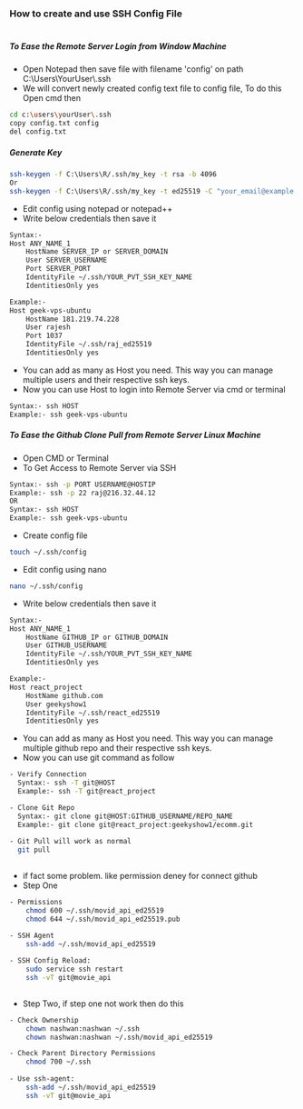 ### How to create and use SSH Config File 
#
##### To Ease the Remote Server Login from Window Machine
- Open Notepad then save file with filename 'config' on path C:\Users\YourUser\\.ssh
- We will convert newly created config text file to config file, To do this Open cmd then
```sh
cd c:\users\yourUser\.ssh
copy config.txt config
del config.txt
```

##### Generate Key
```sh
ssh-keygen -f C:\Users\R/.ssh/my_key -t rsa -b 4096
Or
ssh-keygen -f C:\Users\R/.ssh/my_key -t ed25519 -C "your_email@example.com"
```


- Edit config using notepad or notepad++
- Write below credentials then save it
```sh
Syntax:- 
Host ANY_NAME_1
	HostName SERVER_IP or SERVER_DOMAIN
	User SERVER_USERNAME
	Port SERVER_PORT
	IdentityFile ~/.ssh/YOUR_PVT_SSH_KEY_NAME
	IdentitiesOnly yes

Example:-
Host geek-vps-ubuntu
	HostName 181.219.74.228
	User rajesh
	Port 1037
	IdentityFile ~/.ssh/raj_ed25519
	IdentitiesOnly yes
```
- You can add as many as Host you need. This way you can manage multiple users and their respective ssh keys.
- Now you can use Host to login into Remote Server via cmd or terminal
```sh
Syntax:- ssh HOST
Example:- ssh geek-vps-ubuntu
```

##### To Ease the Github Clone Pull from Remote Server Linux Machine
- Open CMD or Terminal
- To Get Access to Remote Server via SSH
```sh
Syntax:- ssh -p PORT USERNAME@HOSTIP
Example:- ssh -p 22 raj@216.32.44.12
OR
Syntax:- ssh HOST
Example:- ssh geek-vps-ubuntu 
```
- Create config file
```sh
touch ~/.ssh/config
```
- Edit config using nano
```sh
nano ~/.ssh/config
```
- Write below credentials then save it
```sh
Syntax:- 
Host ANY_NAME_1
	HostName GITHUB_IP or GITHUB_DOMAIN
	User GITHUB_USERNAME
	IdentityFile ~/.ssh/YOUR_PVT_SSH_KEY_NAME
	IdentitiesOnly yes

Example:-
Host react_project
	HostName github.com
	User geekyshow1
	IdentityFile ~/.ssh/react_ed25519
	IdentitiesOnly yes
```
- You can add as many as Host you need. This way you can manage multiple github repo and their respective ssh keys.
- Now you can use git command as follow
```sh
- Verify Connection
  Syntax:- ssh -T git@HOST
  Example:- ssh -T git@react_project

- Clone Git Repo
  Syntax:- git clone git@HOST:GITHUB_USERNAME/REPO_NAME
  Example:- git clone git@react_project:geekyshow1/ecomm.git
  
- Git Pull will work as normal
  git pull
  
```


- if fact some problem. like permission deney for connect github
- Step One
```sh
- Permissions
  	chmod 600 ~/.ssh/movid_api_ed25519
	chmod 644 ~/.ssh/movid_api_ed25519.pub

- SSH Agent
	ssh-add ~/.ssh/movid_api_ed25519
	
- SSH Config Reload:
	sudo service ssh restart	
	ssh -vT git@movie_api
  
```
- Step Two, if step one not work then do this
```sh
- Check Ownership
  	chown nashwan:nashwan ~/.ssh
	chown nashwan:nashwan ~/.ssh/movid_api_ed25519

- Check Parent Directory Permissions
	chmod 700 ~/.ssh
	
- Use ssh-agent:
	ssh-add ~/.ssh/movid_api_ed25519	
	ssh -vT git@movie_api
  
```
